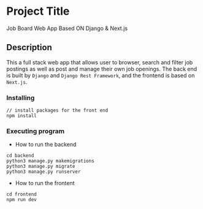 # Project Title

Job Board Web App Based ON Django & Next.js

## Description
This a full stack web app that allows user to browser, search and filter job postings as well as post and manage their own job openings. The back end is built by `Django` and `Django Rest Framework`, and the frontend is based on `Next.js`.


### Installing

```
// install packages for the front end
npm install
```


### Executing program

* How to run the backend
```
cd backend
python3 manage.py makemigrations
python3 manage.py migrate
python3 manage.py runserver
```
* How to run the frontent
```
cd frontend
npm run dev
```


